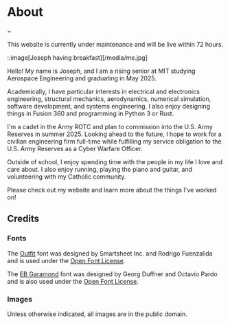 # About

~

This website is currently under maintenance and will be live within 72 hours.

::image[Joseph having breakfast][/media/me.jpg]

Hello!  My name is Joseph, and I am a rising senior at MIT studying Aerospace Engineering and graduating in May 2025.

Academically, I have particular interests in electrical and electronics engineering, structural mechanics, aerodynamics, numerical simulation, software development, and systems engineering.  I also enjoy designing things in Fusion 360 and programming in Python 3 or Rust.

I'm a cadet in the Army ROTC and plan to commission into the U.S. Army Reserves in summer 2025.  Looking ahead to the future, I hope to work for a civilian engineering firm full-time while fulfilling my service obligation to the U.S. Army Reserves as a Cyber Warfare Officer.

Outside of school, I enjoy spending time with the people in my life I love and care about.  I also enjoy running, playing the piano and guitar, and volunteering with my Catholic community.

Please check out my website and learn more about the things I've worked on!

## Credits

### Fonts

The [Outfit](https://fonts.google.com/specimen/Outfit/about) font was designed by Smartsheet Inc. and Rodrigo Fuenzalida and is used under the [Open Font License](https://openfontlicense.org/).

The [EB Garamond](https://fonts.google.com/specimen/EB+Garamond/about) font was designed by Georg Duffner and Octavio Pardo and is also used under the [Open Font License](https://openfontlicense.org/).

### Images

Unless otherwise indicated, all images are in the public domain.